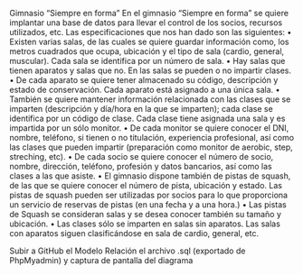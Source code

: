 Gimnasio “Siempre en forma”
En el gimnasio “Siempre en forma” se quiere implantar una base de datos para llevar el control de los socios, recursos utilizados, etc. Las especificaciones que nos han dado son las siguientes:
• Existen varias salas, de las cuales se quiere guardar información como, los metros cuadrados que ocupa, ubicación y el tipo de sala (cardio, general, muscular). Cada sala se identifica por un número de sala.
• Hay salas que tienen aparatos y salas que no. En las salas se pueden o no impartir clases.
• De cada aparato se quiere tener almacenado su código, descripción y estado de conservación. Cada aparato está asignado a una única sala.
• También se quiere mantener información relacionada con las clases que se imparten (descripción y día/hora en la que se imparten); cada clase se identifica por un código de clase. Cada clase tiene asignada una sala y es impartida por un sólo monitor.
• De cada monitor se quiere conocer el DNI, nombre, teléfono, si tienen o no titulación, experiencia profesional, así como las clases que pueden impartir (preparación como monitor de aerobic, step, streching, etc).
• De cada socio se quiere conocer el número de socio, nombre, dirección, teléfono, profesión y datos bancarios, así como las clases a las que asiste.
• El gimnasio dispone también de pistas de squash, de las que se quiere conocer el número de pista, ubicación y estado. Las pistas de squash pueden ser utilizadas por socios para lo que proporciona un servicio de reservas de pistas (en una fecha y a una
hora.)
• Las pistas de Squash se consideran salas y se desea conocer también su tamaño y ubicación.
• Las clases sólo se imparten en salas sin aparatos. Las salas con aparatos siguen clasificándose en sala de cardio, general, etc.


Subir a GitHub el Modelo Relación
el archivo .sql (exportado de  PhpMyadmin)
y captura de pantalla del diagrama